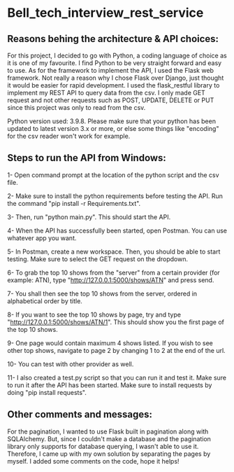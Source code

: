 # Bell_tech_interview_rest_service
  
## Reasons behing the architecture & API choices:
For this project, I decided to go with Python, a coding language of choice as it is one of my favourite. I find Python to be very straight forward and easy to use. As for the framework to implement the API, I used the Flask web framework. Not really a reason why I chose Flask over Django, just thought it would be easier for rapid development. I used the flask_restful library to implement my REST API to query data from the csv. I only made GET request and not other requests such as POST, UPDATE, DELETE or PUT since this project was only to read from the csv.  

Python version used: 3.9.8. Please make sure that your python has been updated to latest version 3.x or more, or else some things like "encoding" for the csv reader won't work for example.

## Steps to run the API from Windows:
1- Open command prompt at the location of the python script and the csv file.  

2- Make sure to install the python requirements before testing the API. Run the command "pip install -r Requirements.txt".  

3- Then, run "python main.py". This should start the API.  

4- When the API has successfully been started, open Postman. You can use whatever app you want.  

5- In Postman, create a new workspace. Then, you should be able to start testing. Make sure to select the GET request on the dropdown.  

6- To grab the top 10 shows from the "server" from a certain provider (for example: ATN), type "http://127.0.0.1:5000/shows/ATN" and press send.  

7- You shall then see the top 10 shows from the server, ordered in alphabetical order by title.  

8- If you want to see the top 10 shows by page, try and type "http://127.0.0.1:5000/shows/ATN/1". This should show you the first page of the top 10 shows.  

9- One page would contain maximum 4 shows listed. If you wish to see other top shows, navigate to page 2 by changing 1 to 2 at the end of the url.

10- You can test with other provider as well.  

11- I also created a test.py script so that you can run it and test it. Make sure to run it after the API has been started. Make sure to install requests by doing "pip install requests".

## Other comments and messages:  
For the pagination, I wanted to use Flask built in pagination along with SQLAlchemy. But, since I couldn't make a database and the pagination library only supports for database querying, I wasn't able to use it. Therefore, I came up with my own solution by separating the pages by myself. I added some comments on the code, hope it helps!
